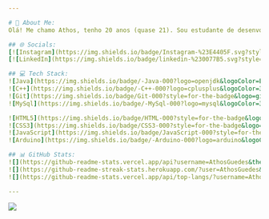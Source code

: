 ```yaml
---

# 💫 About Me:
Olá! Me chamo Athos, tenho 20 anos (quase 21). Sou estudante de desenvolvimento de sistemas há pouco mais de 1 ano no SENAI/SC-Blumenau, além de diversos cursos menores.

## 🌐 Socials:
[![Instagram](https://img.shields.io/badge/Instagram-%23E4405F.svg?style=for-the-badge&logo=Instagram&logoColor=white)](https://instagram.com/athos_guedes)
[![LinkedIn](https://img.shields.io/badge/linkedin-%230077B5.svg?style=for-the-badge&logo=linkedin&logoColor=white)](https://www.linkedin.com/in/athos-pinto-guedes-neto/)

## 💻 Tech Stack:
![Java](https://img.shields.io/badge/-Java-000?logo=openjdk&logoColor=E94D5F&style=for-the-badge)
![C++](https://img.shields.io/badge/-C++-000?logo=cplusplus&logoColor=30A3DC&style=for-the-badge)
![Git](https://img.shields.io/badge/Git-000?style=for-the-badge&logo=git&logoColor=E94D5F)
![MySql](https://img.shields.io/badge/-MySql-000?logo=mysql&logoColor=30A3DC&style=for-the-badge)

![HTML5](https://img.shields.io/badge/HTML-000?style=for-the-badge&logo=html5&logoColor=E94D5F)
![CSS3](https://img.shields.io/badge/CSS3-000?style=for-the-badge&logo=css3&logoColor=30A3DC)
![JavaScript](https://img.shields.io/badge/JavaScript-000?style=for-the-badge&logo=javascript&logoColor=E94D5F)
![Arduino](https://img.shields.io/badge/-Arduino-000?logo=arduino&logoColor=30A3DC&style=for-the-badge)

## 📊 GitHub Stats:
![](https://github-readme-stats.vercel.app/api?username=AthosGuedes&theme=prussian&hide_border=false&include_all_commits=false&count_private=false)
![](https://github-readme-streak-stats.herokuapp.com/?user=AthosGuedes&theme=prussian&hide_border=false)
![](https://github-readme-stats.vercel.app/api/top-langs/?username=AthosGuedes&theme=prussian&hide_border=false&include_all_commits=false&count_private=false&layout=compact)

---
```

[![](https://visitcount.itsvg.in/api?id=AthosGuedes&icon=1&color=0)](https://visitcount.itsvg.in)

